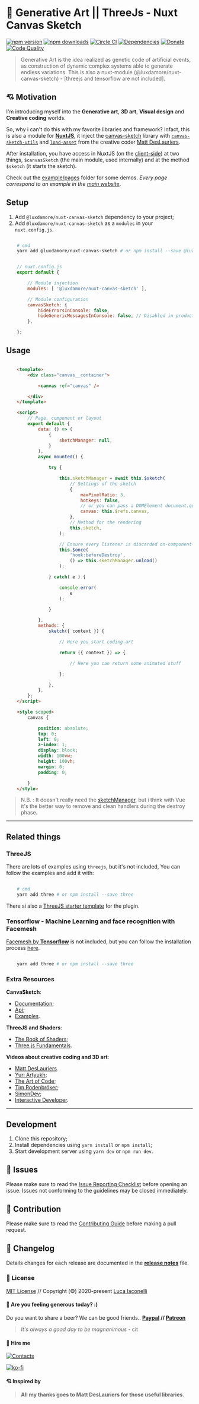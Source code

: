 # 🎉 Generative Art || ThreeJs - Nuxt Canvas Sketch

[![npm version][npm-version-src]][npm-version-href]
[![npm downloads][npm-downloads-src]][npm-downloads-href]
[![Circle CI][circle-ci-src]][circle-ci-href]
[![Dependencies][dependencies-src]][dependencies-href]
[![Donate][donate-src]][donate-href]
[![Code Quality][quality-src]][quality-href]

[npm-version-src]: https://img.shields.io/npm/v/@luxdamore/nuxt-canvas-sketch/latest.svg?style=flat
[npm-version-href]: https://npmjs.com/package/@luxdamore/nuxt-canvas-sketch

[npm-downloads-src]: https://img.shields.io/npm/dt/@luxdamore/nuxt-canvas-sketch.svg?style=flat
[npm-downloads-href]: https://npmjs.com/package/@luxdamore/nuxt-canvas-sketch

[circle-ci-src]: https://img.shields.io/circleci/project/github/LuXDAmore/generative-art.svg?style=flat
[circle-ci-href]: https://circleci.com/gh/LuXDAmore/generative-art

[dependencies-src]: https://img.shields.io/badge/dependencies-up%20to%20date-brightgreen.svg?style=flat
[dependencies-href]: https://npmjs.com/package/@luxdamore/nuxt-canvas-sketch

[donate-src]: https://img.shields.io/badge/paypal-donate-black.svg?style=flat
[donate-href]: https://www.paypal.com/paypalme2/luxdamore

[quality-src]: https://img.shields.io/badge/code%20quality-A-informational?style=flat
[quality-href]: https://luxdamore.github.io/generative-art/

> Generative Art is the idea realized as genetic code of artificial events, as construction of dynamic complex systems able to generate endless variations. This is also a nuxt-module (@luxdamore/nuxt-canvas-sketch) - [threejs and tensorflow are not included].

## 💘 Motivation

I'm introducing myself into the **Generative art**, **3D art**, **Visual design** and **Creative coding** worlds.

So, why i can't do this with my favorite libraries and framework?
Infact, this is also a module for [**NuxtJS**](https://nuxtjs.org/), it inject the [canvas-sketch](https://github.com/mattdesl/canvas-sketch) library with [`canvas-sketch-utils`](https://github.com/mattdesl/canvas-sketch-util) and [`load-asset`](https://github.com/mattdesl/load-asset) from the creative coder [Matt DesLauriers](https://www.mattdesl.com/).

After installation, you have access in NuxtJS (on the [client-side](https://nuxtjs.org/docs/2.x/directory-structure/plugins#client-or-server-side-only)) at two things, `$canvasSketch` (the main module, used internally) and at the method `$sketch` (it starts the sketch).

Check out the [example/pages](./example/pages) folder for some demos.
_Every page correspond to an example in the [main website](https://luxdamore.github.io/generative-art)_.

## Setup

1. Add `@luxdamore/nuxt-canvas-sketch` dependency to your project;
2. Add `@luxdamore/nuxt-canvas-sketch` as a `modules` in your `nuxt.config.js`.

```bash

    # cmd
    yarn add @luxdamore/nuxt-canvas-sketch # or npm install --save @luxdamore/nuxt-canvas-sketch

```

```js

    // nuxt.config.js
    export default {

        // Module injection
        modules: [ '@luxdamore/nuxt-canvas-sketch' ],

        // Module configuration
        canvasSketch: {
            hideErrorsInConsole: false,
            hideGenericMessagesInConsole: false, // Disabled in production
        },

    };

```

## Usage

```html

    <template>
        <div class="canvas__container">

            <canvas ref="canvas" />

        </div>
    </template>

    <script>
        // Page, component or layout
        export default {
            data: () => (
                {
                    sketchManager: null,
                }
            ),
            async mounted() {

                try {

                    this.sketchManager = await this.$sketch(
                        // Settings of the sketch
                        {
                            maxPixelRatio: 3,
                            hotkeys: false,
                            // or you can pass a DOMElement document.querySelector( 'canvas' )
                            canvas: this.$refs.canvas,
                        },
                        // Method for the rendering
                        this.sketch,
                    );

                    // Ensure every listener is discarded on-component-destoy
                    this.$once(
                        'hook:beforeDestroy',
                        () => this.sketchManager.unload()
                    );

                } catch( e ) {

                    console.error(
                        e
                    );

                }

            },
            methods: {
                sketch({ context }) {

                    // Here you start coding-art

                    return ({ context }) => {

                        // Here you can return some animated stuff

                    };

                },
            },
        };
    </script>

    <style scoped>
        canvas {

            position: absolute;
            top: 0;
            left: 0;
            z-index: 1;
            display: block;
            width: 100vw;
            height: 100vh;
            margin: 0;
            padding: 0;

        }
    </style>

```

> N.B. : It doesn't really need the [sketchManager](https://github.com/mattdesl/canvas-sketch/blob/master/docs/api.md#sketchmanager), but i think with Vue it's the better way to remove and clean handlers during the destroy phase.

___

## Related things

### ThreeJS

There are lots of examples using `threejs`, but it's not included, You can follow the examples and add it with:

```bash

    # cmd
    yarn add three # or npm install --save three

```

There si also a [ThreeJS starter template](https://luxdamore.github.io/generative-art/single/three-js-starter) for the plugin.

### Tensorflow - Machine Learning and face recognition with Facemesh

[Facemesh by **Tensorflow**](https://github.com/tensorflow/tfjs-models/tree/master/face-landmarks-detection) is not included, but you can follow the installation process [here](https://github.com/tensorflow/tfjs-models/tree/master/face-landmarks-detection#installation).

```bash

    yarn add three # or npm install --save three

```

### Extra Resources

**CanvaSketch**:

- [Documentation](https://github.com/mattdesl/canvas-sketch/blob/master/docs/README.md);
- [Api](https://github.com/mattdesl/canvas-sketch/blob/master/docs/api.md);
- [Examples](https://github.com/mattdesl/canvas-sketch/tree/master/examples).

**ThreeJS and Shaders**:

- [The Book of Shaders](https://thebookofshaders.com/);
- [Three.js Fundamentals](https://thebookofshaders.com/).

**Videos about creative coding and 3D art**:

- [Matt DesLauriers](https://github.com/mattdesl).
- [Yuri Artyukh](https://www.youtube.com/channel/UCDo7RTzizoOdPjY8A-xDR7g);
- [The Art of Code](https://www.youtube.com/channel/UCcAlTqd9zID6aNX3TzwxJXg);
- [Tim Rodenbröker](https://www.youtube.com/channel/UCPwg5nDMQWzkAfb56_GvGpA);
- [SimonDev](https://www.youtube.com/channel/UCEwhtpXrg5MmwlH04ANpL8A);
- [Interactive Developer](https://www.youtube.com/channel/UCdeWxKJuvtUG2xyN6pOJEvA).

___

## Development

1. Clone this repository;
2. Install dependencies using `yarn install` or `npm install`;
3. Start development server using `yarn dev` or `npm run dev`.

## 🐞 Issues

Please make sure to read the [Issue Reporting Checklist](./.github/ISSUE_TEMPLATE/bug_report.md) before opening an issue. Issues not conforming to the guidelines may be closed immediately.

## 👥 Contribution

Please make sure to read the [Contributing Guide](./.github/ISSUE_TEMPLATE/feature_request.md) before making a pull request.

## 📖 Changelog

Details changes for each release are documented in the [**release notes**](./CHANGELOG.md) file.

### 📃 License

[MIT License](./LICENSE) // Copyright (©) 2020-present [Luca Iaconelli](https://lucaiaconelli.it)

#### 💸 Are you feeling generous today?  :)

Do you want to share a beer? We can be good friends..
__[Paypal](https://www.paypal.me/luxdamore) // [Patreon](https://www.patreon.com/luxdamore)__

> _It's always a good day to be magnanimous_ - cit

#### 💼 Hire me

[![Contacts](https://img.shields.io/badge/email-Contact%20me-success)](https://lucaiaconelli.it)

[![ko-fi](https://www.ko-fi.com/img/githubbutton_sm.svg)](https://ko-fi.com/luxdamore)

#### 💘 Inspired by

> **All my thanks goes to Matt DesLauriers for those useful libraries**.
